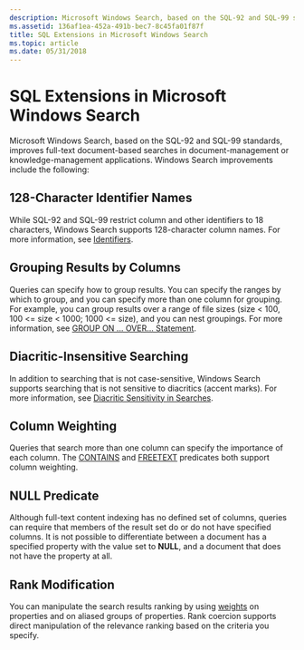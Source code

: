 ```yaml
---
description: Microsoft Windows Search, based on the SQL-92 and SQL-99 standards, improves full-text document-based searches in document-management or knowledge-management applications.
ms.assetid: 136af1ea-452a-491b-bec7-8c45fa01f87f
title: SQL Extensions in Microsoft Windows Search
ms.topic: article
ms.date: 05/31/2018
---
```


# SQL Extensions in Microsoft Windows Search

Microsoft Windows Search, based on the SQL-92 and SQL-99 standards, improves full-text document-based searches in document-management or knowledge-management applications. Windows Search improvements include the following:

## 128-Character Identifier Names

While SQL-92 and SQL-99 restrict column and other identifiers to 18 characters, Windows Search supports 128-character column names. For more information, see [Identifiers](-search-sql-identifiers.md).

## Grouping Results by Columns

Queries can specify how to group results. You can specify the ranges by which to group, and you can specify more than one column for grouping. For example, you can group results over a range of file sizes (size < 100, 100 <= size < 1000; 1000 <= size), and you can nest groupings. For more information, see [GROUP ON ... OVER... Statement](-search-sql-group-on-over.md).

## Diacritic-Insensitive Searching

In addition to searching that is not case-sensitive, Windows Search supports searching that is not sensitive to diacritics (accent marks). For more information, see [Diacritic Sensitivity in Searches](-search-sql-accentinsensitivitysearches.md).

## Column Weighting

Queries that search more than one column can specify the importance of each column. The [CONTAINS](-search-sql-contains.md) and [FREETEXT](-search-sql-freetext.md) predicates both support column weighting.

## NULL Predicate

Although full-text content indexing has no defined set of columns, queries can require that members of the result set do or do not have specified columns. It is not possible to differentiate between a document has a specified property with the value set to **NULL**, and a document that does not have the property at all.

## Rank Modification

You can manipulate the search results ranking by using [weights](-search-sql-understandingrelevancevalues.md) on properties and on aliased groups of properties. Rank coercion supports direct manipulation of the relevance ranking based on the criteria you specify.

 

 



